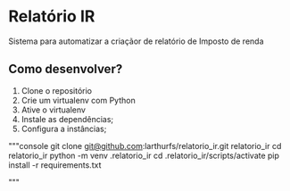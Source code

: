 # Relatório IR

Sistema para automatizar a criaçãor de relatório de Imposto de renda

## Como desenvolver?

1. Clone o repositório
2. Crie um virtualenv com Python
3. Ative o virtualenv
4. Instale as dependências;
5. Configura a instâncias;


"""console
git clone git@github.com:larthurfs/relatorio_ir.git relatorio_ir
cd relatorio_ir
python -m venv .relatorio_ir
cd .relatorio_ir/scripts/activate
pip install -r requirements.txt

"""
